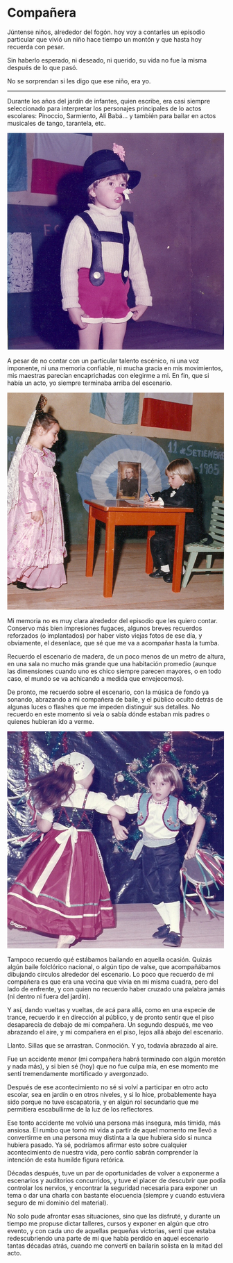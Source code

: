 # Compañera

Júntense niños, alrededor del fogón.
hoy voy a contarles un episodio particular
que vivió un niño hace tiempo un montón
y que hasta hoy recuerda con pesar.

Sin haberlo esperado,
ni deseado, ni querido,
su vida no fue la misma
después de lo que pasó.

No se sorprendan si les digo
que ese niño, era yo.

---

Durante los años del jardín de infantes, quien escribe, era casi siempre seleccionado para interpretar los personajes principales de lo actos escolares: Pinoccio, Sarmiento, Alí Babá... y también para bailar en actos musicales de tango, tarantela, etc.

![](/img/pinoccio.jpg)

A pesar de no contar con un particular talento escénico, ni una voz imponente, ni una memoria confiable, ni mucha gracia en mis movimientos, mis maestras parecían encaprichadas con elegirme a mi. 
En fin, que si había un acto, yo siempre terminaba arriba del escenario.

![](/img/sarmiento.jpg)

Mi memoria no es muy clara alrededor del episodio que les quiero contar. Conservo más bien impresiones fugaces, algunos breves recuerdos reforzados (o implantados) por haber visto viejas fotos de ese día, y obviamente, el desenlace, que sé que me va a acompañar hasta la tumba.

Recuerdo el escenario de madera, de un poco menos de un metro de altura, en una sala no mucho más grande que una habitación promedio (aunque las dimensiones cuando uno es chico siempre parecen mayores, o en todo caso, el mundo se va achicando a medida que envejecemos). 

De pronto, me recuerdo sobre el escenario, con la música de fondo ya sonando, abrazando a mi compañera de baile, y el público oculto detrás de algunas luces o flashes que me impeden distinguir sus detalles. No recuerdo en este momento si veía o sabía dónde estaban mis padres o quienes hubieran ido a verme.

![](/img/tarantella.jpg)

Tampoco recuerdo qué estábamos bailando en aquella ocasión. Quizás algún baile folclórico nacional, o algún tipo de valse, que acompañábamos dibujando círculos alrededor del escenario. 
Lo poco que recuerdo de mi compañera es que era una vecina que vivía en mi misma cuadra, pero del lado de enfrente, y con quien no recuerdo haber cruzado una palabra jamás (ni dentro ni fuera del jardín).

Y así, dando vueltas y vueltas, de acá para allá, como en una especie de trance, recuerdo ir en dirección al público, y de pronto sentir que el piso desaparecía de debajo de mi compañera. 
Un segundo después, me veo abrazando el aire, y mi compañera en el piso, lejos allá abajo del escenario. 

Llanto.
Sillas que se arrastran.
Conmoción.
Y yo, todavía abrazado al aire.

Fue un accidente menor (mi compañera habrá terminado con algún moretón y nada más), y si bien sé (hoy) que no fue culpa mía, en ese momento me sentí tremendamente mortificado y avergonzado.

Después de ese acontecimiento no sé si volví a participar en otro acto escolar, sea en jardín o en otros niveles, y si lo hice, probablemente haya sido porque no tuve escapatoria, y en algún rol secundario que me permitiera escabullirme de la luz de los reflectores.

Ese tonto accidente me volvió una persona más insegura, más tímida, más ansiosa. El rumbo que tomó mi vida a partir de aquel momento me llevó a convertirme en una persona muy distinta a la que hubiera sido si nunca hubiera pasado. Ya sé, podríamos afirmar esto sobre cualquier acontecimiento de nuestra vida, pero confío sabrán comprender la intención de esta humilde figura retórica.

Décadas después, tuve un par de oportunidades de volver a exponerme a escenarios y auditorios concurridos, y tuve el placer de descubrir que podía controlar los nervios, y encontrar la seguridad necesaria para exponer un tema o dar una charla con bastante elocuencia (siempre y cuando estuviera seguro de mi dominio del material). 

No solo pude afrontar esas situaciones, sino que las disfruté, y durante un tiempo me propuse dictar talleres, cursos y exponer en algún que otro evento, y con cada uno de aquellas pequeñas victorias, sentí que estaba redescubriendo una parte de mi que había perdido en aquel escenario tantas décadas atrás, cuando me convertí en bailarín solista en la mitad del acto.